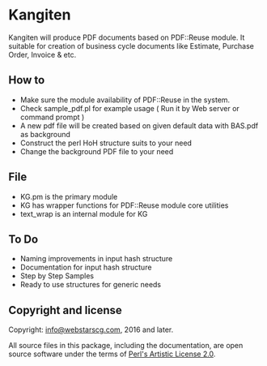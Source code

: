 # Kangiten 
Kangiten will produce PDF documents based on PDF::Reuse module. It suitable for creation of business cycle documents like Estimate, Purchase Order, Invoice & etc.

## How to
- Make sure the module availability of PDF::Reuse in the system.
- Check sample_pdf.pl for example usage ( Run it by Web server or command prompt )
- A new pdf file will be created based on given default data with BAS.pdf as background
- Construct the perl HoH structure suits to your need
- Change the background PDF file to your need

## File
- KG.pm is the primary module
- KG has wrapper functions for PDF::Reuse module core utilities
- text_wrap is an internal module for KG

## To Do
- Naming improvements in input hash structure
- Documentation for input hash structure
- Step by Step Samples
- Ready to use structures for generic needs

## Copyright and license

Copyright: info@webstarscg.com, 2016 and later.

All source files in this package, including the documentation, are open source software under the terms of [Perl's Artistic License 2.0](http://www.perlfoundation.org/artistic_license_2_0).

